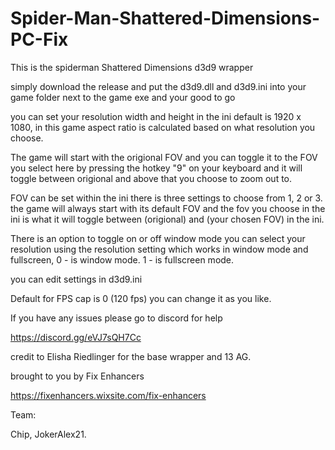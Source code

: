 # Spider-Man-Shattered-Dimensions-PC-Fix

This is the spiderman Shattered Dimensions d3d9 wrapper 

simply download the release and put the d3d9.dll and d3d9.ini into your game folder next to the game exe and your good to go

you can set your resolution width and height in the ini default is 1920 x 1080, in this game aspect ratio is calculated based on what resolution you choose.

The game will start with the origional FOV and you can toggle it to the FOV you select here by pressing the hotkey "9" on your keyboard and it will toggle between origional and above that you choose to zoom out to.

FOV can be set within the ini there is three settings to choose from 1, 2 or 3. the game will always start with its default FOV and the fov you choose in the ini is what it will toggle between (origional) and (your chosen FOV) in the ini.

There is an option to toggle on or off window mode you can select your resolution using the resolution setting which works in window mode and fullscreen, 0 - is window mode. 1 - is fullscreen mode.

you can edit settings in d3d9.ini 

Default for FPS cap is 0 (120 fps) you can change it as you like.

If you have any issues please go to discord for help 

https://discord.gg/eVJ7sQH7Cc

credit to Elisha Riedlinger for the base wrapper and 13 AG.

brought to you by Fix Enhancers 

https://fixenhancers.wixsite.com/fix-enhancers

Team: 

Chip, JokerAlex21.
